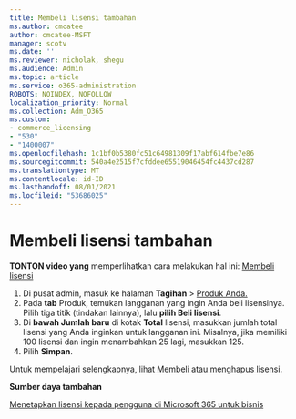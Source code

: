 ```yaml
---
title: Membeli lisensi tambahan
ms.author: cmcatee
author: cmcatee-MSFT
manager: scotv
ms.date: ''
ms.reviewer: nicholak, shegu
ms.audience: Admin
ms.topic: article
ms.service: o365-administration
ROBOTS: NOINDEX, NOFOLLOW
localization_priority: Normal
ms.collection: Adm_O365
ms.custom:
- commerce_licensing
- "530"
- "1400007"
ms.openlocfilehash: 1c1bf0b5380fc51c64981309f17abf614fbe7e86
ms.sourcegitcommit: 540a4e2515f7cfddee65519046454fc4437cd287
ms.translationtype: MT
ms.contentlocale: id-ID
ms.lasthandoff: 08/01/2021
ms.locfileid: "53686025"
---
```

# <a name="buy-additional-licenses"></a>Membeli lisensi tambahan

**TONTON video yang** memperlihatkan cara melakukan hal ini: [Membeli lisensi](https://go.microsoft.com/fwlink/p/?linkid=2154857)

1. Di pusat admin, masuk ke halaman **Tagihan**  >  [Produk Anda.](https://go.microsoft.com/fwlink/p/?linkid=842054)
2. Pada **tab** Produk, temukan langganan yang ingin Anda beli lisensinya. Pilih tiga titik (tindakan lainnya), lalu **pilih Beli lisensi**.
3. Di **bawah Jumlah baru** di kotak **Total** lisensi, masukkan jumlah total lisensi yang Anda inginkan untuk langganan ini. Misalnya, jika memiliki 100 lisensi dan ingin menambahkan 25 lagi, masukkan 125.
4. Pilih **Simpan**.

Untuk mempelajari selengkapnya, [lihat Membeli atau menghapus lisensi](/microsoft-365/commerce/licenses/buy-licenses).

**Sumber daya tambahan**

[Menetapkan lisensi kepada pengguna di Microsoft 365 untuk bisnis](/microsoft-365/admin/manage/assign-licenses-to-users)